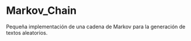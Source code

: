 # Markov_Chain
Pequeña implementación de una cadena de Markov para la generación de textos aleatorios.
